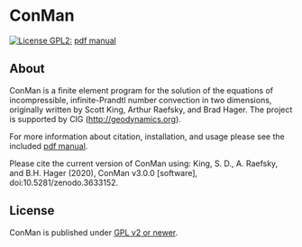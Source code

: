 ConMan
===========================================================
[![License GPL2:](https://img.shields.io/cran/l/devtools.svg)](https://github.com/geodynamics/conman/blob/master/LICENSE)
[pdf manual](https://github.com/geodynamics/conman/blob/master/docs/conman.pdf)

About
-----

ConMan is a finite element program for the solution of the equations of incompressible, infinite-Prandtl number convection in two dimensions, originally written by Scott King, Arthur Raefsky, and Brad Hager. 
The project is supported by CIG (http://geodynamics.org).

For more information about citation, installation, and usage please see the included [pdf manual](https://github.com/geodynamics/conman/blob/master/docs/conman.pdf).

Please cite the current version of ConMan using:
King, S. D., A. Raefsky, and B.H. Hager (2020), ConMan v3.0.0 [software], doi:10.5281/zenodo.3633152.

License
-------

ConMan is published under [GPL v2 or newer](LICENSE).

